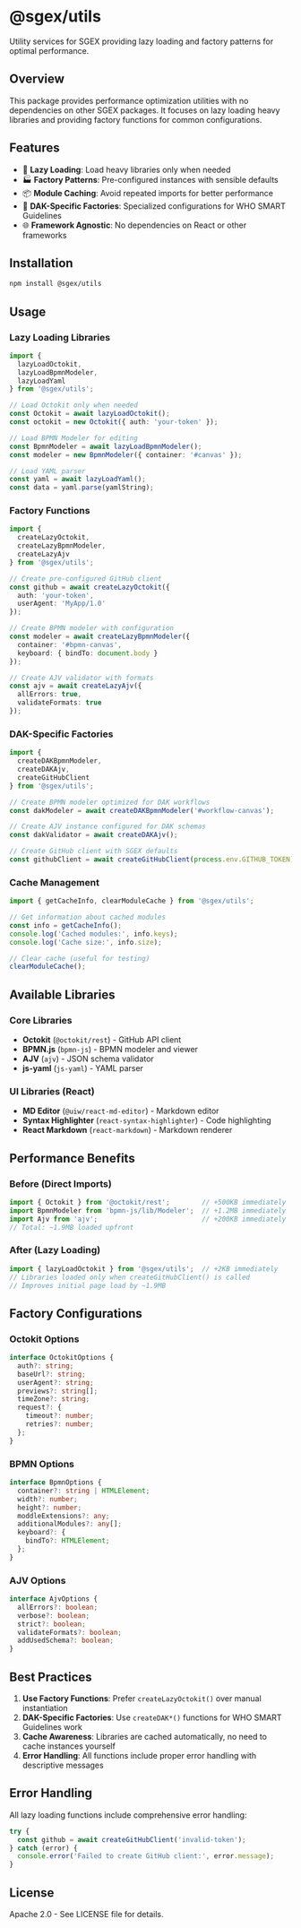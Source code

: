 # @sgex/utils

Utility services for SGEX providing lazy loading and factory patterns for optimal performance.

## Overview

This package provides performance optimization utilities with no dependencies on other SGEX packages. It focuses on lazy loading heavy libraries and providing factory functions for common configurations.

## Features

- 🚀 **Lazy Loading**: Load heavy libraries only when needed
- 🏭 **Factory Patterns**: Pre-configured instances with sensible defaults
- 📦 **Module Caching**: Avoid repeated imports for better performance
- 🔧 **DAK-Specific Factories**: Specialized configurations for WHO SMART Guidelines
- 🌐 **Framework Agnostic**: No dependencies on React or other frameworks

## Installation

```bash
npm install @sgex/utils
```

## Usage

### Lazy Loading Libraries

```typescript
import { 
  lazyLoadOctokit, 
  lazyLoadBpmnModeler,
  lazyLoadYaml 
} from '@sgex/utils';

// Load Octokit only when needed
const Octokit = await lazyLoadOctokit();
const octokit = new Octokit({ auth: 'your-token' });

// Load BPMN Modeler for editing
const BpmnModeler = await lazyLoadBpmnModeler();
const modeler = new BpmnModeler({ container: '#canvas' });

// Load YAML parser
const yaml = await lazyLoadYaml();
const data = yaml.parse(yamlString);
```

### Factory Functions

```typescript
import { 
  createLazyOctokit,
  createLazyBpmnModeler,
  createLazyAjv 
} from '@sgex/utils';

// Create pre-configured GitHub client
const github = await createLazyOctokit({
  auth: 'your-token',
  userAgent: 'MyApp/1.0'
});

// Create BPMN modeler with configuration
const modeler = await createLazyBpmnModeler({
  container: '#bpmn-canvas',
  keyboard: { bindTo: document.body }
});

// Create AJV validator with formats
const ajv = await createLazyAjv({
  allErrors: true,
  validateFormats: true
});
```

### DAK-Specific Factories

```typescript
import { 
  createDAKBpmnModeler,
  createDAKAjv,
  createGitHubClient 
} from '@sgex/utils';

// Create BPMN modeler optimized for DAK workflows
const dakModeler = await createDAKBpmnModeler('#workflow-canvas');

// Create AJV instance configured for DAK schemas
const dakValidator = await createDAKAjv();

// Create GitHub client with SGEX defaults
const githubClient = await createGitHubClient(process.env.GITHUB_TOKEN);
```

### Cache Management

```typescript
import { getCacheInfo, clearModuleCache } from '@sgex/utils';

// Get information about cached modules
const info = getCacheInfo();
console.log('Cached modules:', info.keys);
console.log('Cache size:', info.size);

// Clear cache (useful for testing)
clearModuleCache();
```

## Available Libraries

### Core Libraries
- **Octokit** (`@octokit/rest`) - GitHub API client
- **BPMN.js** (`bpmn-js`) - BPMN modeler and viewer
- **AJV** (`ajv`) - JSON schema validator
- **js-yaml** (`js-yaml`) - YAML parser

### UI Libraries (React)
- **MD Editor** (`@uiw/react-md-editor`) - Markdown editor
- **Syntax Highlighter** (`react-syntax-highlighter`) - Code highlighting
- **React Markdown** (`react-markdown`) - Markdown renderer

## Performance Benefits

### Before (Direct Imports)
```typescript
import { Octokit } from '@octokit/rest';        // +500KB immediately
import BpmnModeler from 'bpmn-js/lib/Modeler';  // +1.2MB immediately
import Ajv from 'ajv';                          // +200KB immediately
// Total: ~1.9MB loaded upfront
```

### After (Lazy Loading)
```typescript
import { lazyLoadOctokit } from '@sgex/utils';  // +2KB immediately
// Libraries loaded only when createGitHubClient() is called
// Improves initial page load by ~1.9MB
```

## Factory Configurations

### Octokit Options
```typescript
interface OctokitOptions {
  auth?: string;
  baseUrl?: string;
  userAgent?: string;
  previews?: string[];
  timeZone?: string;
  request?: {
    timeout?: number;
    retries?: number;
  };
}
```

### BPMN Options
```typescript
interface BpmnOptions {
  container?: string | HTMLElement;
  width?: number;
  height?: number;
  moddleExtensions?: any;
  additionalModules?: any[];
  keyboard?: {
    bindTo?: HTMLElement;
  };
}
```

### AJV Options
```typescript
interface AjvOptions {
  allErrors?: boolean;
  verbose?: boolean;
  strict?: boolean;
  validateFormats?: boolean;
  addUsedSchema?: boolean;
}
```

## Best Practices

1. **Use Factory Functions**: Prefer `createLazyOctokit()` over manual instantiation
2. **DAK-Specific Factories**: Use `createDAK*()` functions for WHO SMART Guidelines work
3. **Cache Awareness**: Libraries are cached automatically, no need to cache instances yourself
4. **Error Handling**: All functions include proper error handling with descriptive messages

## Error Handling

All lazy loading functions include comprehensive error handling:

```typescript
try {
  const github = await createGitHubClient('invalid-token');
} catch (error) {
  console.error('Failed to create GitHub client:', error.message);
}
```

## License

Apache 2.0 - See LICENSE file for details.